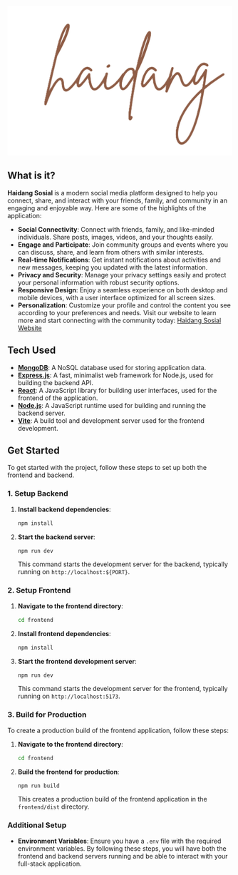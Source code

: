 <div align="center" width="50%">
  <img src="/frontend/public/logo.png" alt="Logo">
</div>

## What is it?
**Haidang Sosial** is a modern social media platform designed to help you connect, share, and interact with your friends, family, and community in an engaging and enjoyable way. Here are some of the highlights of the application:
- **Social Connectivity**: Connect with friends, family, and like-minded individuals. Share posts, images, videos, and your thoughts easily.
- **Engage and Participate**: Join community groups and events where you can discuss, share, and learn from others with similar interests.
- **Real-time Notifications**: Get instant notifications about activities and new messages, keeping you updated with the latest information.
- **Privacy and Security**: Manage your privacy settings easily and protect your personal information with robust security options.
- **Responsive Design**: Enjoy a seamless experience on both desktop and mobile devices, with a user interface optimized for all screen sizes.
- **Personalization**: Customize your profile and control the content you see according to your preferences and needs.
Visit our website to learn more and start connecting with the community today: [Haidang Sosial Website](https://haidang-sosial.onrender.com/)

## Tech Used
- **[MongoDB](https://www.mongodb.com/)**: A NoSQL database used for storing application data.
- **[Express.js](https://expressjs.com/)**: A fast, minimalist web framework for Node.js, used for building the backend API.
- **[React](https://reactjs.org/)**: A JavaScript library for building user interfaces, used for the frontend of the application.
- **[Node.js](https://nodejs.org/)**: A JavaScript runtime used for building and running the backend server.
- **[Vite](https://vitejs.dev/)**: A build tool and development server used for the frontend development.

## Get Started
To get started with the project, follow these steps to set up both the frontend and backend.

### 1. Setup Backend
1. **Install backend dependencies**:
    ```bash
    npm install
    ```
2. **Start the backend server**:
    ```bash
    npm run dev
    ```
    This command starts the development server for the backend, typically running on `http://localhost:${PORT}`.
### 2. Setup Frontend
1. **Navigate to the frontend directory**:
    ```bash
    cd frontend
    ```
2. **Install frontend dependencies**:
    ```bash
    npm install
    ```
3. **Start the frontend development server**:
    ```bash
    npm run dev
    ```
    This command starts the development server for the frontend, typically running on `http://localhost:5173`.
### 3. Build for Production
To create a production build of the frontend application, follow these steps:
1. **Navigate to the frontend directory**:
    ```bash
    cd frontend
    ```
2. **Build the frontend for production**:
    ```bash
    npm run build
    ```
    This creates a production build of the frontend application in the `frontend/dist` directory.
   
### Additional Setup
- **Environment Variables**: Ensure you have a `.env` file with the required environment variables.
By following these steps, you will have both the frontend and backend servers running and be able to interact with your full-stack application.
